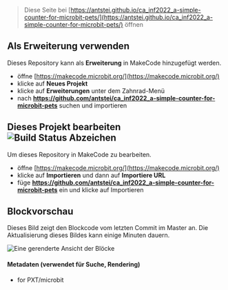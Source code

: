 
> Diese Seite bei [https://antstei.github.io/ca_inf2022_a-simple-counter-for-microbit-pets/](https://antstei.github.io/ca_inf2022_a-simple-counter-for-microbit-pets/) öffnen

## Als Erweiterung verwenden

Dieses Repository kann als **Erweiterung** in MakeCode hinzugefügt werden.

* öffne [https://makecode.microbit.org/](https://makecode.microbit.org/)
* klicke auf **Neues Projekt**
* klicke auf **Erweiterungen** unter dem Zahnrad-Menü
* nach **https://github.com/antstei/ca_inf2022_a-simple-counter-for-microbit-pets** suchen und importieren

## Dieses Projekt bearbeiten ![Build Status Abzeichen](https://github.com/antstei/ca_inf2022_a-simple-counter-for-microbit-pets/workflows/MakeCode/badge.svg)

Um dieses Repository in MakeCode zu bearbeiten.

* öffne [https://makecode.microbit.org/](https://makecode.microbit.org/)
* klicke auf **Importieren** und dann auf **Importiere URL**
* füge **https://github.com/antstei/ca_inf2022_a-simple-counter-for-microbit-pets** ein und klicke auf Importieren

## Blockvorschau

Dieses Bild zeigt den Blockcode vom letzten Commit im Master an.
Die Aktualisierung dieses Bildes kann einige Minuten dauern.

![Eine gerenderte Ansicht der Blöcke](https://github.com/antstei/ca_inf2022_a-simple-counter-for-microbit-pets/raw/master/.github/makecode/blocks.png)

#### Metadaten (verwendet für Suche, Rendering)

* for PXT/microbit
<script src="https://makecode.com/gh-pages-embed.js"></script><script>makeCodeRender("{{ site.makecode.home_url }}", "{{ site.github.owner_name }}/{{ site.github.repository_name }}");</script>
